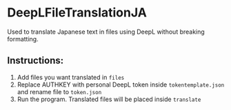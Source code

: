 # DeepLFileTranslationJA
Used to translate Japanese text in files using DeepL without breaking formatting.

## Instructions:
1. Add files you want translated in `files`
2. Replace AUTHKEY with personal DeepL token inside `tokentemplate.json` and rename file to `token.json`
3. Run the program. Translated files will be placed inside `translate`


